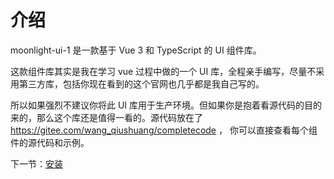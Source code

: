 # 介绍

moonlight-ui-1 是一款基于 Vue 3 和 TypeScript 的 UI 组件库。

这款组件库其实是我在学习 vue 过程中做的一个 UI 库，全程亲手编写，尽量不采用第三方库，包括你现在看到的这个官网也几乎都是我自己写的。

所以如果强烈不建议你将此 UI 库用于生产环境。但如果你是抱着看源代码的目的来的，那么这个库还是值得一看的。源代码放在了 https://gitee.com/wang_qiushuang/completecode ， 你可以直接查看每个组件的源代码和示例。

下一节：[安装](#/doc/install)